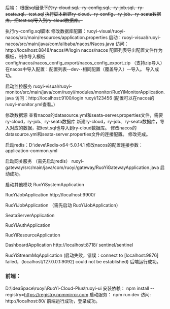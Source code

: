 ## 
后端：
~~根据sql目录下的ry-cloud.sql、ry-config.sql、ry-job.sql、ry-seata.sql、test.sql~~
~~执行脚本新建ry-cloud、ry-config、ry-job、ry-seata数据库，把test.sql导入到ry-cloud数据库。~~

执行ry-config.sql脚本
修改数据库配置：ruoyi-visual/ruoyi-nacos/src/main/resources/application.properties
启动：ruoyi-visual/ruoyi-nacos/src/main/java/com/alibaba/nacos/Nacos.java
访问：http://localhost:8848/nacos/#/login
nacos/nacos
配置列表导出配置文件作为模板，制作导入模板config/nacos/nacos_config_export/nacos_config_export.zip （支持zip导入）
在nacos中导入配置：配置列表--dev--相同配置（覆盖导入）--导入。
导入成功。

启动监控服务
ruoyi-visual/ruoyi-monitor/src/main/java/com/ruoyi/modules/monitor/RuoYiMonitorApplication.java
访问：http://localhost:9100/login
ruoyi/123456    (配置可以在nacos的ruoyi-monitor.yml查看。)

修改数据源
查看nacos的datasource.yml和seata-server.properties文件，需要ry-cloud，ry-job、ry-seata数据库
新建ry-cloud，ry-job、ry-seata数据库，导入对应的数据，把test.sql也导入到ry-cloud数据库。
修改nacos的datasource.yml和seata-server.properties文件的连接配置。
修改完成。

启动redis：D:\deve\Redis-x64-5.0.14.1
修改nacos的配置连接参数：application-common.yml

启动网关服务 （需先启动redis）
ruoyi-gateway/src/main/java/com/ruoyi/gateway/RuoYiGatewayApplication.java
启动成功。

启动其他模块
RuoYiSystemApplication

RuoYiJobApplication
http://localhost:9900/

RuoYiJobApplication （需先启动 RuoYiJobApplication）

SeataServerApplication

RuoYiAuthApplication

RuoYiResourceApplication

DashboardApplication
http://localhost:8718/
sentinel/sentinel

RuoYiStreamMqApplication (启动失败，错误：connect to [localhost:9876] failed，(localhost/127.0.0.1:9092) could not be established)
后端运行成功。

### 前端：
D:\ideaSpace\ruoyi\RuoYi-Cloud-Plus\ruoyi-ui
安装依赖：   npm install --registry=https://registry.npmmirror.com
启动服务：   npm run dev
访问: http://localhost:80/
前端运行成功，登录成功。

